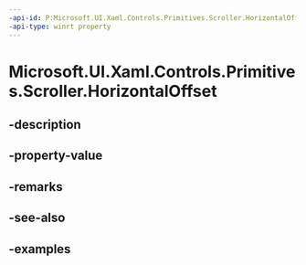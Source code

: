```yaml
---
-api-id: P:Microsoft.UI.Xaml.Controls.Primitives.Scroller.HorizontalOffset
-api-type: winrt property
---
```


# Microsoft.UI.Xaml.Controls.Primitives.Scroller.HorizontalOffset

<!--
public double HorizontalOffset { get; }
-->


## -description

## -property-value

## -remarks

## -see-also

## -examples


